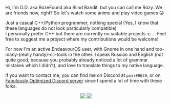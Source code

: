 Hi, I'm D.D. aka RozeFound aka Blind Bandit, but you can call me Rozy. We are friends now, right? So let's watch some anime and play video games 😜

Just a casual C++/Python programmer, nothing special (Yes, I know that these languages do not look particularly compatible) \
I personally prefer C++ but there are currently no suitable projects :c ... Feel free to suggest me a project where my contributions would be welcome! 

For now I'm an active EndeavourOS user, with Gnome in one hand and too-many-(really handy)-cli-tools in the other. I speak Russian and English (not quite good, because you probably already noticed a lot of grammar mistakes which I didn't), and love to translate things to my native language.

If you want to contact me, you can find me on Discord at `розт#0639`, or on [Fabulously Optimized Discord server](https://discord.gg/yxaXtaQqdB) since I spend a lot of time with these folks.
<p align="center">
  <img src="https://github-readme-stats-gilt-three.vercel.app/api?username=RozeFound&count_private=true&show_icons=true&theme=dracula&hide_title=true&hide=contribs&hide_border=true"/>
  <img src="https://github-readme-stats-gilt-three.vercel.app/api/top-langs/?username=RozeFound&layout=compact&theme=dracula&hide_border=true&langs_count=4"/>
</p>
